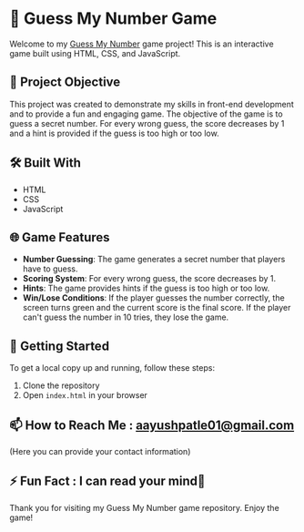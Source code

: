 # 🎲 Guess My Number Game

Welcome to my [Guess My Number](https://aayush-017868.github.io/Guess-My-Number/) game project! This is an interactive game built using HTML, CSS, and JavaScript.

## 🎯 Project Objective

This project was created to demonstrate my skills in front-end development and to provide a fun and engaging game. The objective of the game is to guess a secret number. For every wrong guess, the score decreases by 1 and a hint is provided if the guess is too high or too low. 

## 🛠️ Built With

- HTML
- CSS
- JavaScript

## 🌐 Game Features

- **Number Guessing**: The game generates a secret number that players have to guess.
- **Scoring System**: For every wrong guess, the score decreases by 1.
- **Hints**: The game provides hints if the guess is too high or too low.
- **Win/Lose Conditions**: If the player guesses the number correctly, the screen turns green and the current score is the final score. If the player can't guess the number in 10 tries, they lose the game.

## 🚀 Getting Started

To get a local copy up and running, follow these steps:

1. Clone the repository
2. Open `index.html` in your browser

## 📫 How to Reach Me : aayushpatle01@gmail.com

(Here you can provide your contact information)

## ⚡ Fun Fact : I can read your mind🙈

Thank you for visiting my Guess My Number game repository. Enjoy the game!

